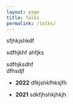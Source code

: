 ```yaml
---
layout: page
title: Talks
permalink: /talks/
---
```


sfjhkjshkdf

sdfhjkhf
ahfjks

sdfhjksdhf<br>
dfhsdjf

* **2022** dfkjshkfhksjfh

* **2021** sdkfjhshkjhkjh

